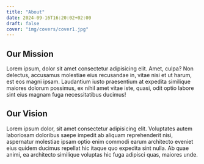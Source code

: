 ```yaml
---
title: "About"
date: 2024-09-16T16:20:02+02:00
draft: false
cover: "img/covers/cover1.jpg"
---
```


## Our Mission

Lorem ipsum, dolor sit amet consectetur adipisicing elit. Amet, culpa? Non delectus, accusamus molestiae eius recusandae in, vitae nisi et ut harum, est eos magni ipsam. Laudantium iusto praesentium at expedita similique maiores dolorum possimus, ex nihil amet vitae iste, quasi, odit optio labore sint eius magnam fuga necessitatibus ducimus!

## Our Vision

Lorem ipsum dolor, sit amet consectetur adipisicing elit. Voluptates autem laboriosam doloribus saepe impedit ab aliquam reprehenderit nisi, aspernatur molestiae ipsam optio enim commodi earum architecto eveniet eius quidem ducimus repellat hic itaque quo expedita sint nulla. Ab quae animi, ea architecto similique voluptas hic fuga adipisci quas, maiores unde.
